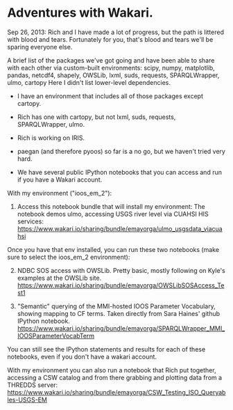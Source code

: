 # Adventures with Wakari. 

Sep 26, 2013: Rich and I have made a lot of progress, but the path is littered with blood and tears. Fortunately for you, that's blood and tears we'll be sparing everyone else.

A brief list of the packages we've got going and have been able to share with each other via custom-built environments:
scipy, numpy, matplotlib, pandas, netcdf4, shapely, OWSLib, lxml, suds, requests, SPARQLWrapper, ulmo, cartopy
Here I didn't list lower-level dependencies.

* I have an environment that includes all of those packages except cartopy. 

* Rich has one with cartopy, but not lxml, suds, requests, SPARQLWrapper, ulmo. 

* Rich is working on IRIS.

* paegan (and therefore pyoos) so far is a no go, but we haven't tried very hard.

* We have several public IPython notebooks that you can access and run if you have a Wakari account. 

With my environment ("ioos_em_2"):

1. Access this notebook bundle that will install my environment:
The notebook demos ulmo, accessing USGS river level via CUAHSI HIS services:
https://www.wakari.io/sharing/bundle/emayorga/ulmo_usgsdata_viacuahsi

Once you have that env installed, you can run these two notebooks (make sure to select the ioos_em_2 environment):

2. NDBC SOS access with OWSLib. Pretty basic, mostly following on Kyle's examples at the OWSLib site.
https://www.wakari.io/sharing/bundle/emayorga/OWSLibSOSAccess_Test1

3. "Semantic" querying of the MMI-hosted IOOS Parameter Vocabulary, showing mapping to CF terms.
Taken directly from Sara Haines' github IPython notebook.
https://www.wakari.io/sharing/bundle/emayorga/SPARQLWrapper_MMI_IOOSParameterVocabTerm

You can still see the IPython statements and results for each of these notebooks, even if you don't have a wakari account.

With my environment you can also run a notebook that Rich put together, accessing a CSW catalog and from there grabbing and plotting data from a THREDDS server:
https://www.wakari.io/sharing/bundle/emayorga/CSW_Testing_ISO_Queryables-USGS-EM
